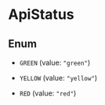 
# ApiStatus

## Enum


* `GREEN` (value: `"green"`)

* `YELLOW` (value: `"yellow"`)

* `RED` (value: `"red"`)



